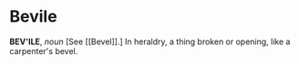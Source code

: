 # Bevile

**BEV'ILE**, _noun_ \[See [[Bevel]].\] In heraldry, a thing broken or opening, like a carpenter's bevel.